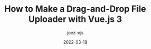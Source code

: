 ---
author: joezimjs
date: 2022-03-18
publisher: smashingmag
tags:
  - vuejs
  - javascript
target_url: https://www.smashingmagazine.com/2022/03/drag-drop-file-uploader-vuejs-3/
title: How to Make a Drag-and-Drop File Uploader with Vue.js 3
---